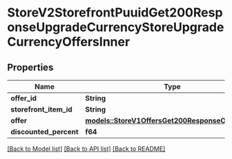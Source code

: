 # StoreV2StorefrontPuuidGet200ResponseUpgradeCurrencyStoreUpgradeCurrencyOffersInner

## Properties

Name | Type | Description | Notes
------------ | ------------- | ------------- | -------------
**offer_id** | **String** | UUID | 
**storefront_item_id** | **String** | Item ID | 
**offer** | [**models::StoreV1OffersGet200ResponseOffersInner**](_store_v1_offers__get_200_response_Offers_inner.md) |  | 
**discounted_percent** | **f64** |  | 

[[Back to Model list]](../README.md#documentation-for-models) [[Back to API list]](../README.md#documentation-for-api-endpoints) [[Back to README]](../README.md)


